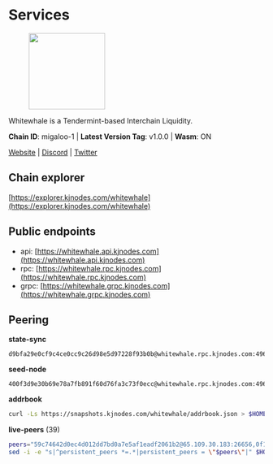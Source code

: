 # Services

<figure><img src="https://raw.githubusercontent.com/kj89/testnet_manuals/main/pingpub/logos/whitewhale.png" width="150" alt=""><figcaption></figcaption></figure>

Whitewhale is a Tendermint-based Interchain Liquidity.

**Chain ID**: migaloo-1 | **Latest Version Tag**: v1.0.0 | **Wasm**: ON

[Website](https://whitewhale.money) | [Discord](https://discord.gg/AyvcgD4jy3) | [Twitter](https://twitter.com/WhiteWhaleDefi)




## Chain explorer
[https://explorer.kjnodes.com/whitewhale](https://explorer.kjnodes.com/whitewhale)

## Public endpoints

* api: [https://whitewhale.api.kjnodes.com](https://whitewhale.api.kjnodes.com)
* rpc: [https://whitewhale.rpc.kjnodes.com](https://whitewhale.rpc.kjnodes.com)
* grpc: [https://whitewhale.grpc.kjnodes.com](https://whitewhale.grpc.kjnodes.com)

## Peering

**state-sync**

```text
d9bfa29e0cf9c4ce0cc9c26d98e5d97228f93b0b@whitewhale.rpc.kjnodes.com:49656
```

**seed-node**

```text
400f3d9e30b69e78a7fb891f60d76fa3c73f0ecc@whitewhale.rpc.kjnodes.com:49659
```

**addrbook**
```bash
curl -Ls https://snapshots.kjnodes.com/whitewhale/addrbook.json > $HOME/.migalood/config/addrbook.json
```

**live-peers** (39)
```bash
peers="59c74642d0ec4d012dd7bd0a7e5af1eadf2061b2@65.109.30.183:26656,0f1d4faac06ce19b964a7e5db063b328e58fdc6f@65.108.141.109:46656,d9bfa29e0cf9c4ce0cc9c26d98e5d97228f93b0b@65.109.88.38:49656,e39876398a43c0f9b93b5a82d8e38fa57c0373b5@65.109.89.19:20756,e9e11032398b32a2dc6cc38b39bd81eb9125ed4d@65.108.97.58:2426,f7dede5bd05eb9615c8c6fa273e25bd4f10f56b8@65.108.109.240:3000,f4cada0792353a16093ea9ecb872cb5962ce01ce@65.109.71.210:26656,d23d14793da108b107ac809f5643d5bbbbbcb6a5@65.108.75.107:46656,8a9e42026a687b2762cefbd74584ccbd6afa0be1@65.109.83.124:26656,81eefc4de6acec31ccdd519d53270be024e4fe68@51.210.223.186:7095,80be85c4980deccaa2fbd710029f0eb660dadf9a@51.81.16.186:26656,347e6fa3c974e91aee92da5793486ba3f1bae67d@23.88.112.67:26656,32eed8c4079201b143d92860c9146b1d9e126aa2@168.119.89.8:26656,6c42aacf3939d503bad695d86108d214680e04a8@144.76.175.189:20756,3b3428d679faa1bd498b3554ca798de3a0d802c6@162.19.89.8:20756,5429bc670b77cd9c61481912ea194bea8aa6d0cd@51.81.155.189:20756,d8aa44568130ec24f953ce12708cb3ea72763cf5@88.208.241.28:26656,4236750928a4dcb742e50e30e500ebc9ee39f240@35.223.246.103:26656,a0a450ead908bd65813322c1373802ef32c5736d@65.108.235.33:4000,ccaccdf6bafcb57197d86a1420a289cd39fe0ae9@85.10.200.231:8095,175ca82ab5b282549d68d79ff2c3703d26bcacef@141.94.109.71:20757,0c38efdc028867765e68f02979958468384ad087@51.89.155.2:23656,554eb4a15e05af8317c3f98d6efd51d1ace1bc9c@146.59.85.223:20756,ba6f2c1a1174fbc19e1fff75922f56c779d788d8@38.146.3.131:20756,6801b2f80cdb6a02fbc7e23e1e1d393788e37e84@64.5.123.231:26656,2b9c4fd6be5b779417bc5bd392bdefc81a08720a@35.90.134.158:33656,8ab347211b90560a0dca64ef0e4eef29012f2f67@65.109.71.119:26656,fe04ff9a13d8f0b23463e832f75eb5c845bd375e@213.239.214.73:7095,25a253e96c97d34e82a0097ae3588c67620ee54e@176.9.117.204:26656,462a37ca052c4d058e505959393574045dce9489@116.202.36.240:20756,dfe5f91f824880e19d47475546d9874e0f2cea8c@5.79.74.229:8095,51ca404bbc73d07fc0d6529388c90f807c5acf0b@65.109.104.72:20756,6870906f86e474d88d077c7c55af36debe49da04@178.162.165.194:7095,9cb7ba30c7eb7e9b516b90e09ca0f53250927440@146.59.52.135:8095,1efa54b5e318fad742f060d3938a963333bd8ae9@142.93.189.65:26656,d20e91b12956469860da37a8e538305dad8d23d4@185.119.118.110:4000,4f992b38332785ad794d52d936dc24792e719c9e@209.97.143.128:26656,aba0c3f98fb5bef1a0d991b8e2b8bba24f9908b6@65.108.111.236:55736,0326c9ee117587b7ebe3b26b00820642a8cf48ff@65.108.238.102:20756"
sed -i -e "s|^persistent_peers *=.*|persistent_peers = \"$peers\"|" $HOME/.migalood/config/config.toml
```
